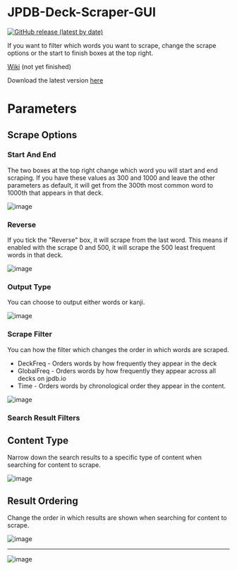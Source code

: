 # JPDB-Deck-Scraper-GUI
[![GitHub release (latest by date)](https://img.shields.io/github/v/release/hopto-dot/JPDB-Deck-Scraper-GUI?color=light%20green&label=Latest)](https://github.com/hopto-dot/JPDB-Deck-Scraper-GUI/releases/latest)

If you want to filter which words you want to scrape, change the scrape options or the start to finish boxes at the top right.

[Wiki](https://github.com/hopto-dot/JPDB-Deck-Scraper-GUI/wiki) (not yet finished)

Download the latest version [here](https://github.com/hopto-dot/JPDB-Deck-Scraper-GUI/releases/latest)

# Parameters

## Scrape Options

### Start And End
The two boxes at the top right change which word you will start and end scraping. If you have these values as 300 and 1000 and leave the other parameters as default, it will get from the 300th most common word to 1000th that appears in that deck.

![image](https://user-images.githubusercontent.com/66906618/114760932-cc493f00-9d57-11eb-9cf4-b4c0756cafab.png)

### Reverse
If you tick the "Reverse" box, it will scrape from the last word. This means if enabled with the scrape 0 and 500, it will scrape the 500 least frequent words in that deck.

![image](https://user-images.githubusercontent.com/66906618/114758918-6c519900-9d55-11eb-869b-31dd28037a42.png)

### Output Type
You can choose to output either words or kanji.

![image](https://user-images.githubusercontent.com/66906618/114759209-c8b4b880-9d55-11eb-84d6-2527e25ad304.png)

### Scrape Filter
You can how the filter which changes the order in which words are scraped.
* DeckFreq - Orders words by how frequently they appear in the deck
* GlobalFreq - Orders words by how frequently they appear across all decks on jpdb.io
* Time - Orders words by chronological order they appear in the content.

![image](https://user-images.githubusercontent.com/66906618/114759320-ebdf6800-9d55-11eb-864e-baac497024bd.png)

### Search Result Filters

## Content Type
Narrow down the search results to a specific type of content when searching for content to scrape.

![image](https://user-images.githubusercontent.com/66906618/114759669-614b3880-9d56-11eb-9569-e6af069b24c5.png)

## Result Ordering
Change the order in which results are shown when searching for content to scrape.

![image](https://user-images.githubusercontent.com/66906618/114760640-6fe61f80-9d57-11eb-8878-cc1b6190fb60.png)

***
![image](https://user-images.githubusercontent.com/66906618/114516729-9744cb80-9c35-11eb-8243-6c4a0dc9597c.png)

